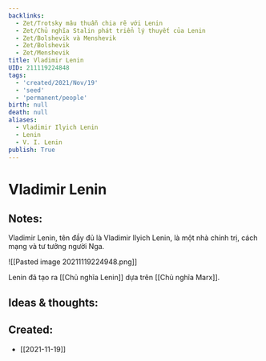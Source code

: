 ```yaml
---
backlinks:
  - Zet/Trotsky mâu thuẫn chia rẽ với Lenin
  - Zet/Chủ nghĩa Stalin phát triển lý thuyết của Lenin
  - Zet/Bolshevik và Menshevik
  - Zet/Bolshevik
  - Zet/Menshevik
title: Vladimir Lenin
UID: 211119224848
tags:
  - 'created/2021/Nov/19'
  - 'seed'
  - 'permanent/people'
birth: null
death: null
aliases:
  - Vladimir Ilyich Lenin
  - Lenin
  - V. I. Lenin
publish: True
---
```

# Vladimir Lenin

## Notes:
Vladimir Lenin, tên đầy đủ là Vladimir Ilyich Lenin, là một nhà chính trị, cách mạng và tư tưởng người Nga.

![[Pasted image 20211119224948.png]]

Lenin đã tạo ra [[Chủ nghĩa Lenin]] dựa trên [[Chủ nghĩa Marx]].

## Ideas & thoughts:

## Created:
- [[2021-11-19]]

